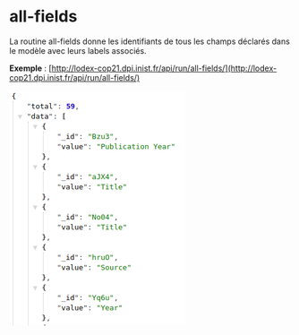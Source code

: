 # all-fields

La routine all-fields donne les identifiants de tous les champs déclarés dans le modèle avec leurs labels associés.

**Exemple** : [http://lodex-cop21.dpi.inist.fr/api/run/all-fields/](http://lodex-cop21.dpi.inist.fr/api/run/all-fields/)

![R&#xE9;sultats JSON de la routine all-fields](../../.gitbook/assets/routineallfields.png)

